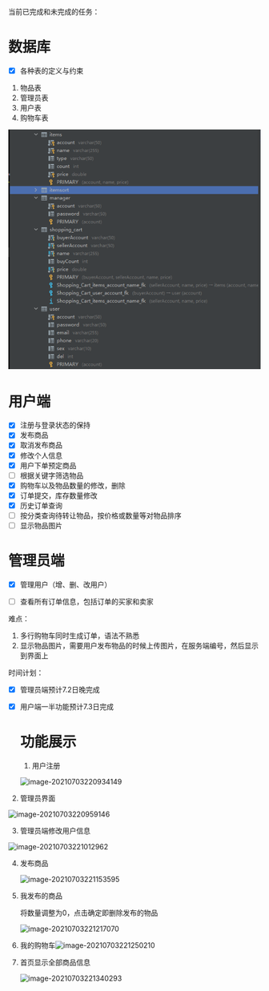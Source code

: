 当前已完成和未完成的任务：

# 数据库

- [x] 各种表的定义与约束

1. 物品表
2. 管理员表
3. 用户表
4. 购物车表

![image-20210702105734560](images\database.png)

# 用户端

- [x] 注册与登录状态的保持
- [x] 发布商品
- [x] 取消发布商品
- [x] 修改个人信息
- [x] 用户下单预定商品
- [ ] 根据关键字筛选物品
- [x] 购物车以及物品数量的修改，删除
- [x] 订单提交，库存数量修改
- [x] 历史订单查询
- [ ] 按分类查询待转让物品，按价格或数量等对物品排序
- [ ] 显示物品图片

# 管理员端

- [x] 管理用户（增、删、改用户）
- [ ] 查看所有订单信息，包括订单的买家和卖家









难点：

1. 多行购物车同时生成订单，语法不熟悉
2. 显示物品图片，需要用户发布物品的时候上传图片，在服务端编号，然后显示到界面上







时间计划：

- [x] 管理员端预计7.2日晚完成

- [x] 用户端一半功能预计7.3日完成

  
  
  
  
  
  
  # 功能展示
  
  1. 用户注册
  
  ![image-20210703220934149](C:\Users\沐夏季风\AppData\Roaming\Typora\typora-user-images\image-20210703220934149.png)

2. 管理员界面



![image-20210703220959146](C:\Users\沐夏季风\AppData\Roaming\Typora\typora-user-images\image-20210703220959146.png)

3. 管理员端修改用户信息

![image-20210703221012962](C:\Users\沐夏季风\AppData\Roaming\Typora\typora-user-images\image-20210703221012962.png)

4. 发布商品

   ![image-20210703221153595](C:\Users\沐夏季风\AppData\Roaming\Typora\typora-user-images\image-20210703221153595.png)

5. 我发布的商品

   将数量调整为0，点击确定即删除发布的物品

   ![image-20210703221217070](C:\Users\沐夏季风\AppData\Roaming\Typora\typora-user-images\image-20210703221217070.png)

6. 我的购物车![image-20210703221250210](C:\Users\沐夏季风\AppData\Roaming\Typora\typora-user-images\image-20210703221250210.png)

7. 首页显示全部商品信息

   ![image-20210703221340293](C:\Users\沐夏季风\AppData\Roaming\Typora\typora-user-images\image-20210703221340293.png)


